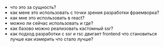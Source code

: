 - что это за сущность?
- как мене это использовать с точки зрения разработки фраемворка?
- как мне это использовать в react?
- можно ли сейчас использовать и где?
- как базово можно реализовать кастомный ssr?
- как подход разработки с ssr и rsc двигает frontend что становиться лучше как измерить что стало лучше?